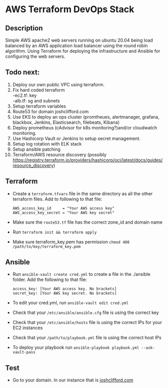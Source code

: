 # AWS Terraform DevOps Stack

## Description
Simple AWS apache2 web servers running on ubuntu 20.04 being load balanced by an AWS application load balancer using the round robin algorithm. Using Terraform for deploying the infrastructure and Ansible for configuring the web servers.

## Todo next:
1. Deploy our own public VPC using terraform.
2. Fix hard coded terraform<br>
	-ec2.tf: key<br>
	-alb.tf: sg and subnets
3. Setup terraform variables
4. Route53 for domain joshclifford.com
5. Use EKS to deploy an ops cluster (promtheues, alertmanager, grafana, blackbox, Jenkins, Elasticsearch, filebeats, Kibana)
6. Deploy prometheus (cAdvisor for k8s monitoring?)and/or cloudwatch monitoring.
7. Use Hashicorp Vault or Jenkins to setup secret management.
8. Setup log rotation with ELK stack
9. Setup ansible patching
10. Terraform/AWS resource discovery (possibly https://registry.terraform.io/providers/hashicorp/oci/latest/docs/guides/resource_discovery)

## Terraform
- Create a ```terraform.tfvars``` file in the same directory as all the other terraform files. Add to following to that file:

	```
	AWS_access_key_id     = "Your AWS access key"
	AWS_access_key_secret = "Your AWS key secret"
	```
- Make sure the ```route53.tf``` file has the correct zone_id and domain name
- Run ```terraform init && terraform apply```
- Make sure terraform_key.pem has permission ```chmod 400 /path/to/key/terraform_key.pem```

## Ansible
- Run ```ansible-vault create cred.yml``` to create a file in the ./ansible folder. Add the following to that file:
	
	```
	access_key: [Your AWS access key. No brackets]
	secret_key: [Your AWS key secret. No brackets]
	```	
- To edit your cred.yml, run ```ansible-vault edit cred.yml```
- Check that your ```/etc/ansible/ansible.cfg``` file is using the correct key
- Check that your ```/etc/ansible/hosts``` file is using the correct IPs for your EC2 instances
- Check that your ```/path/to/playbook.yml``` file is using the correct host IPs
- To deploy your playbook run ```ansible-playbook playbook.yml --ask-vault-pass```

## Test
- Go to your domain. In our instance that is <a href="joshclifford.com">joshclifford.com</a>
